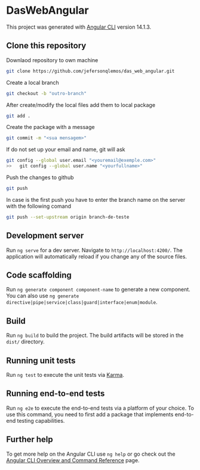 # DasWebAngular

This project was generated with [Angular CLI](https://github.com/angular/angular-cli) version 14.1.3.

## Clone this repository

Downlaod repository to own machine

```bash
git clone https://github.com/jefersonqlemos/das_web_angular.git
```

Create a local branch

```bash
git checkout -b "outro-branch"
```

After create/modify the local files add them to local package


```bash
git add .
```

Create the package with a message

```bash
git commit -m "<sua mensagem>"
```
If do not set up your email and name, git will ask

```bash
git config --global user.email "<youremail@exemple.com>"
>>   git config --global user.name "<yourfullname>"
```

Push the changes to github

```bash
git push
```

In case is the first push you have to enter the branch name on the server with the following comand

```bash
git push --set-upstream origin branch-de-teste
```

## Development server

Run `ng serve` for a dev server. Navigate to `http://localhost:4200/`. The application will automatically reload if you change any of the source files.

## Code scaffolding

Run `ng generate component component-name` to generate a new component. You can also use `ng generate directive|pipe|service|class|guard|interface|enum|module`.

## Build

Run `ng build` to build the project. The build artifacts will be stored in the `dist/` directory.

## Running unit tests

Run `ng test` to execute the unit tests via [Karma](https://karma-runner.github.io).

## Running end-to-end tests

Run `ng e2e` to execute the end-to-end tests via a platform of your choice. To use this command, you need to first add a package that implements end-to-end testing capabilities.

## Further help

To get more help on the Angular CLI use `ng help` or go check out the [Angular CLI Overview and Command Reference](https://angular.io/cli) page.
